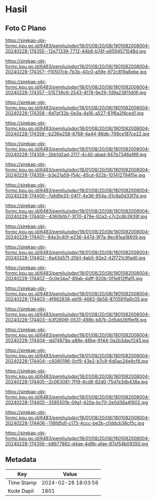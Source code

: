 # Hasil

## Foto C Plano

https://sirekap-obj-formc.kpu.go.id/6483/pemilu/pdpr/18/01/08/20/08/1801082008004-20240228-174355--12e71339-7712-44b8-b74f-e8594571548d.jpg

https://sirekap-obj-formc.kpu.go.id/6483/pemilu/pdpr/18/01/08/20/08/1801082008004-20240228-174357--f10507cb-7b3b-40c0-a59e-972c819a8ebe.jpg

https://sirekap-obj-formc.kpu.go.id/6483/pemilu/pdpr/18/01/08/20/08/1801082008004-20240228-174357--515739c6-2543-4f78-9e29-7d9a23811d06.jpg

https://sirekap-obj-formc.kpu.go.id/6483/pemilu/pdpr/18/01/08/20/08/1801082008004-20240228-174358--6d7af32b-0e3a-4a16-a527-61f6a2f4ced1.jpg

https://sirekap-obj-formc.kpu.go.id/6483/pemilu/pdpr/18/01/08/20/08/1801082008004-20240228-174358--b236e258-8768-4a44-86db-799ce187ce22.jpg

https://sirekap-obj-formc.kpu.go.id/6483/pemilu/pdpr/18/01/08/20/08/1801082008004-20240228-174359--2bb1d2ad-2117-4c40-abad-947b7346a189.jpg

https://sirekap-obj-formc.kpu.go.id/6483/pemilu/pdpr/18/01/08/20/08/1801082008004-20240228-174359--b3e21a59-f54c-45cd-922b-101412794f5e.jpg

https://sirekap-obj-formc.kpu.go.id/6483/pemilu/pdpr/18/01/08/20/08/1801082008004-20240228-174400--7afd9e33-04f7-4e36-954a-01c6a0d33f7d.jpg

https://sirekap-obj-formc.kpu.go.id/6483/pemilu/pdpr/18/01/08/20/08/1801082008004-20240228-174400--4360b1b7-3f70-479e-92a2-c7c2c8b3939f.jpg

https://sirekap-obj-formc.kpu.go.id/6483/pemilu/pdpr/18/01/08/20/08/1801082008004-20240228-174401--84e3c40f-e236-447d-9f7a-8ec81ea18609.jpg

https://sirekap-obj-formc.kpu.go.id/6483/pemilu/pdpr/18/01/08/20/08/1801082008004-20240228-174402--6a43d57f-20b1-4ab5-92e2-42f721c9fad0.jpg

https://sirekap-obj-formc.kpu.go.id/6483/pemilu/pdpr/18/01/08/20/08/1801082008004-20240228-174402--0c0e34a7-89ab-4dff-920b-0f1e812ffaf5.jpg

https://sirekap-obj-formc.kpu.go.id/6483/pemilu/pdpr/18/01/08/20/08/1801082008004-20240228-174403--4f962838-eb19-4683-9b56-870591fa9c05.jpg

https://sirekap-obj-formc.kpu.go.id/6483/pemilu/pdpr/18/01/08/20/08/1801082008004-20240228-174403--b3f2806f-0531-498b-b87b-2d5dd26f9ef8.jpg

https://sirekap-obj-formc.kpu.go.id/6483/pemilu/pdpr/18/01/08/20/08/1801082008004-20240228-174404--dd74879a-a88e-46be-9144-0a2b3dacf245.jpg

https://sirekap-obj-formc.kpu.go.id/6483/pemilu/pdpr/18/01/08/20/08/1801082008004-20240228-174404--c9380196-0cf9-43e2-b7c9-6d0ac24e9cf8.jpg

https://sirekap-obj-formc.kpu.go.id/6483/pemilu/pdpr/18/01/08/20/08/1801082008004-20240228-174405--2c063081-7f19-4cd9-82d0-75d7e3db438a.jpg

https://sirekap-obj-formc.kpu.go.id/6483/pemilu/pdpr/18/01/08/20/08/1801082008004-20240228-174405--3585501b-09a1-420a-bc70-2e0d38a4f602.jpg

https://sirekap-obj-formc.kpu.go.id/6483/pemilu/pdpr/18/01/08/20/08/1801082008004-20240228-174406--116fd5d1-c173-4ccc-be2b-c0ddcb38cf5c.jpg

https://sirekap-obj-formc.kpu.go.id/6483/pemilu/pdpr/18/01/08/20/08/1801082008004-20240228-174356--b8677892-d4ae-4d9b-afae-87a154b09350.jpg


## Metadata

| Key        | Value               |
| ---------- | ------------------- |
| Time Stamp | 2024-02-28 18:03:56 |
| Kode Dapil | 1801                |




